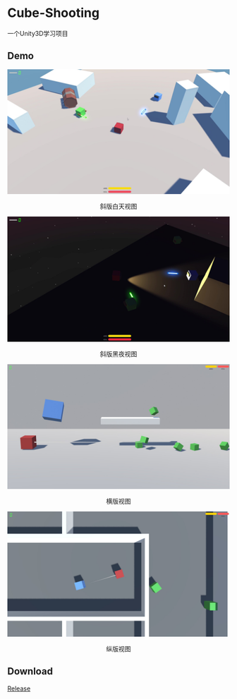 # Cube-Shooting
一个Unity3D学习项目

## Demo

![1](.\img\light.jpg)
<center>斜版白天视图</center>



![2](.\img\night.jpg)
<center>斜版黑夜视图</center>



![3](.\img\side.jpg)
<center>横版视图</center>



![4](.\img\top.jpg)
<center>纵版视图</center>



## Download
[Release](https://github.com/WenbinTeng/Cube-Shooting/releases)

